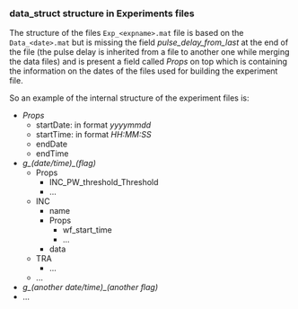 ### data_struct structure in Experiments files

The structure of the files `Exp_<expname>.mat` file is based on the `Data_<date>.mat` but is missing the field *pulse_delay_from_last* at the end of the file (the pulse delay is inherited from a file to another one while merging the data files) and is present a field called *Props* on top which is containing the information on the dates of the files used for building the experiment file.

So an example of the internal structure of the experiment files is:

* *Props*
  * startDate: in format _yyyymmdd_
  * startTime: in format _HH:MM:SS_
  * endDate
  * endTime
* *g_(date/time)_(flag)*
  * Props
    * INC_PW_threshold_Threshold
    * ...
  * INC
    * name
    * Props
      * wf_start_time
      * ...
    * data
  * TRA
    * ...
  * ...
* *g_(another date/time)_(another flag)*
* ...
